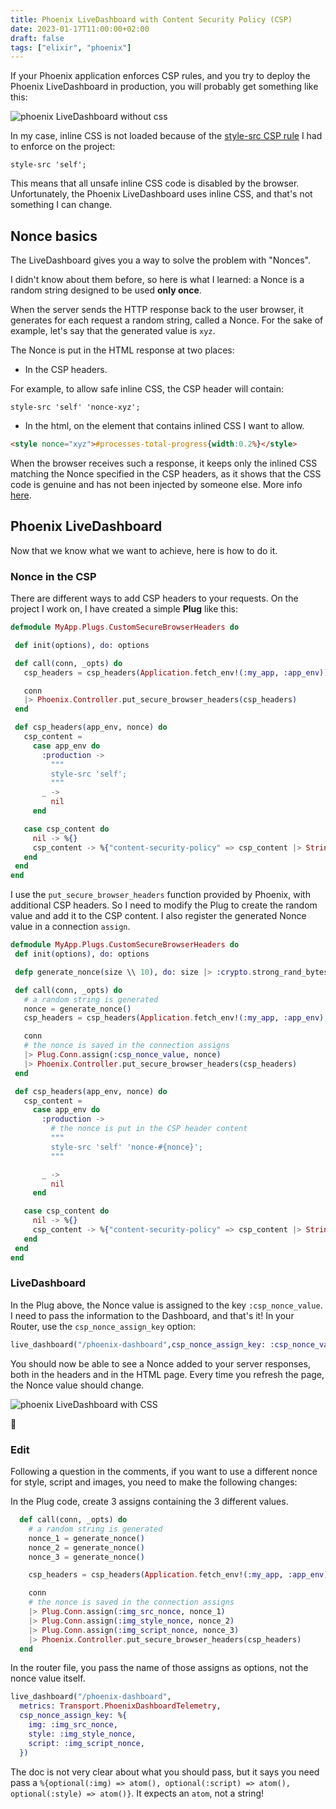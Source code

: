 ```yaml
---
title: Phoenix LiveDashboard with Content Security Policy (CSP)
date: 2023-01-17T11:00:00+02:00
draft: false
tags: ["elixir", "phoenix"]
---
```


If your Phoenix application enforces CSP rules, and you try to deploy the Phoenix LiveDashboard in production, you will probably get something like this:

![phoenix LiveDashboard without css](/dashboard_no_css.png)

In my case, inline CSS is not loaded because of the [style-src CSP rule](https://developer.mozilla.org/en-US/docs/Web/HTTP/Headers/Content-Security-Policy/style-src) I had to enforce on the project:

```
style-src 'self';
```

This means that all unsafe inline CSS code is disabled by the browser. Unfortunately, the Phoenix LiveDashboard uses inline CSS, and that's not something I can change.

## Nonce basics

The LiveDashboard gives you a way to solve the problem with "Nonces". 

I didn't know about them before, so here is what I learned: a Nonce is a random string
designed to be used **only once**. 

When the server sends the HTTP response back to the user browser, it generates for each request a random string, called a Nonce. For the sake of example, let's say that the generated value is `xyz`.

The Nonce is put in the HTML response at two places:
* In the CSP headers.

For example, to allow safe inline CSS, the CSP header will contain:

```
style-src 'self' 'nonce-xyz';
```

* In the html, on the element that contains inlined CSS I want to allow.
  
```html
<style nonce="xyz">#processes-total-progress{width:0.2%}</style>
```

When the browser receives such a response, it keeps only the inlined CSS matching the Nonce specified in the CSP headers, as it shows that the CSS code
 is genuine and has not been injected by someone else. More info [here](https://developer.mozilla.org/en-US/docs/Web/HTTP/Headers/Content-Security-Policy/style-src#unsafe_inline_styles).

 ## Phoenix LiveDashboard
 Now that we know what we want to achieve, here is how to do it.

 ### Nonce in the CSP

 There are different ways to add CSP headers to your requests. On the project I work on, I have created a simple **Plug** like this:

 ```elixir
defmodule MyApp.Plugs.CustomSecureBrowserHeaders do

  def init(options), do: options

  def call(conn, _opts) do
    csp_headers = csp_headers(Application.fetch_env!(:my_app, :app_env))

    conn
    |> Phoenix.Controller.put_secure_browser_headers(csp_headers)
  end

  def csp_headers(app_env, nonce) do
    csp_content =
      case app_env do
        :production ->
          """
          style-src 'self';
          """
        _ ->
          nil
      end

    case csp_content do
      nil -> %{}
      csp_content -> %{"content-security-policy" => csp_content |> String.replace("\n", "")}
    end
  end
end

 ```
 
 I use the `put_secure_browser_headers` function provided by Phoenix, with additional CSP headers. So I need to modify the Plug to create the random value and add it to the CSP content. I also register the generated Nonce value in a connection `assign`.

 ```elixir
defmodule MyApp.Plugs.CustomSecureBrowserHeaders do
  def init(options), do: options

  defp generate_nonce(size \\ 10), do: size |> :crypto.strong_rand_bytes() |> Base.url_encode64(padding: false)

  def call(conn, _opts) do
    # a random string is generated
    nonce = generate_nonce()
    csp_headers = csp_headers(Application.fetch_env!(:my_app, :app_env), nonce)

    conn
    # the nonce is saved in the connection assigns
    |> Plug.Conn.assign(:csp_nonce_value, nonce)
    |> Phoenix.Controller.put_secure_browser_headers(csp_headers)
  end

  def csp_headers(app_env, nonce) do
    csp_content =
      case app_env do
        :production ->
          # the nonce is put in the CSP header content
          """
          style-src 'self' 'nonce-#{nonce}';
          """

        _ ->
          nil
      end

    case csp_content do
      nil -> %{}
      csp_content -> %{"content-security-policy" => csp_content |> String.replace("\n", "")}
    end
  end
end

 ```

 ### LiveDashboard
In the Plug above, the Nonce value is assigned to the key `:csp_nonce_value`. I need to pass the information to the Dashboard, and that's it!
In your Router, use the `csp_nonce_assign_key` option:

 ```elixir
live_dashboard("/phoenix-dashboard",csp_nonce_assign_key: :csp_nonce_value)
 ```

 You should now be able to see a Nonce added to your server responses, both in the headers and in the HTML page. Every time you refresh the page, the Nonce value should change.

![phoenix LiveDashboard with CSS](/dashboard_with_css.png)


🎉

### Edit
Following a question in the comments, if you want to use a different nonce for style, script and images, you need to make the following changes:

In the Plug code, create 3 assigns containing the 3 different values.
```elixir
  def call(conn, _opts) do
    # a random string is generated
    nonce_1 = generate_nonce()
    nonce_2 = generate_nonce()
    nonce_3 = generate_nonce()

    csp_headers = csp_headers(Application.fetch_env!(:my_app, :app_env), nonce_1, nonce_2, nonce_3)

    conn
    # the nonce is saved in the connection assigns
    |> Plug.Conn.assign(:img_src_nonce, nonce_1)
    |> Plug.Conn.assign(:img_style_nonce, nonce_2)
    |> Plug.Conn.assign(:img_script_nonce, nonce_3)
    |> Phoenix.Controller.put_secure_browser_headers(csp_headers)
  end
```

In the router file, you pass the name of those assigns as options, not the nonce value itself.
```elixir
live_dashboard("/phoenix-dashboard",
  metrics: Transport.PhoenixDashboardTelemetry,
  csp_nonce_assign_key: %{
    img: :img_src_nonce,
    style: :img_style_nonce,
    script: :img_script_nonce,
  })
```

The doc is not very clear about what you should pass, but it says you need pass a `%{optional(:img) => atom(), optional(:script) => atom(), optional(:style) => atom()}`. It expects an `atom`, not a string!
